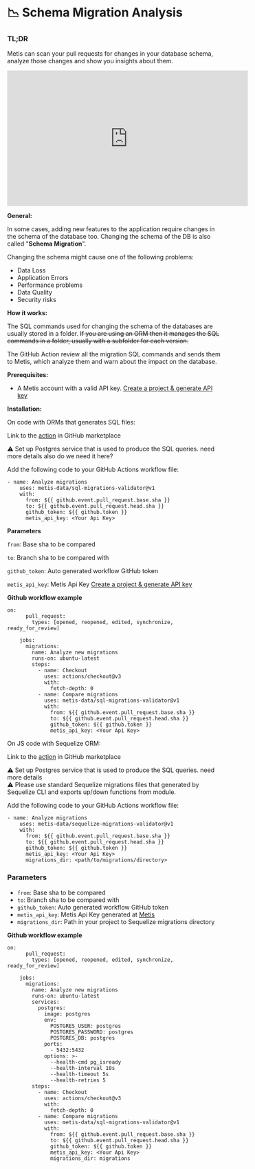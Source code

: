 # 📉 Schema Migration Analysis

### TL;DR

Metis can scan your pull requests for changes in your database schema, analyze those changes and show you insights about them.

<center>
<iframe width="560" height="315" src="https://www.youtube.com/embed/-ZwQGF5L3xQ?si=MOEg0Rsrxo2MhTiz" title="YouTube video player" frameborder="0" allow="accelerometer; autoplay; clipboard-write; encrypted-media; gyroscope; picture-in-picture; web-share" allowfullscreen></iframe>
</center>

**General:**

In some cases, adding new features to the application require changes in the schema of the database too. Changing the schema of the DB is also called "**Schema Migration**".

Changing the schema might cause one of the following problems:

- Data Loss
- Application Errors
- Performance problems
- Data Quality
- Security risks

**How it works:**

The SQL commands used for changing the schema of the databases are usually stored in a folder. ~~If you are using an ORM then it manages the SQL commands in a folder, usually with a subfolder for each version.~~

The GitHub Action review all the migration SQL commands and sends them to Metis, which analyze them and warn about the impact on the database.

**Prerequisites:**

- A Metis account with a valid API key. [Create a project & generate API key](../Create%20a%20project%20&%20generate%20API%20key.md)

**Installation:**

On code with ORMs that generates SQL files:

Link to the [action](https://github.com/marketplace/actions/analyze-migrations) in GitHub marketplace

<aside>
⚠️ Set up Postgres service that is used to produce the SQL queries. need more details also do we need it here?

</aside>

Add the following code to your GitHub Actions workflow file:

```
- name: Analyze migrations
    uses: metis-data/sql-migrations-validator@v1
    with:
      from: ${{ github.event.pull_request.base.sha }}
      to: ${{ github.event.pull_request.head.sha }}
      github_token: ${{ github.token }}
      metis_api_key: <Your Api Key>
```

**Parameters**

`from`: Base sha to be compared

`to`: Branch sha to be compared with

`github_token`: Auto generated workflow GitHub token

`metis_api_key`: Metis Api Key [Create a project & generate API key](../Create%20a%20project%20&%20generate%20API%20key.md)

**Github workflow example**

```
on:
      pull_request:
        types: [opened, reopened, edited, synchronize, ready_for_review]

    jobs:
      migrations:
        name: Analyze new migrations
        runs-on: ubuntu-latest
        steps:
          - name: Checkout
            uses: actions/checkout@v3
            with:
              fetch-depth: 0
          - name: Compare migrations
            uses: metis-data/sql-migrations-validator@v1
            with:
              from: ${{ github.event.pull_request.base.sha }}
              to: ${{ github.event.pull_request.head.sha }}
              github_token: ${{ github.token }}
              metis_api_key: <Your Api Key>
```

On JS code with Sequelize ORM:

Link to the [action](https://github.com/marketplace/actions/analyze-sequelize-migrations) in GitHub marketplace

<aside>
⚠️ Set up Postgres service that is used to produce the SQL queries. need more details

</aside>

<aside>
⚠️ Please use standard Sequelize migrations files that generated by Sequelize CLI and exports up/down functions from module.

</aside>

Add the following code to your GitHub Actions workflow file:

```
- name: Analyze migrations
    uses: metis-data/sequelize-migrations-validator@v1
    with:
      from: ${{ github.event.pull_request.base.sha }}
      to: ${{ github.event.pull_request.head.sha }}
      github_token: ${{ github.token }}
      metis_api_key: <Your Api Key>
      migrations_dir: <path/to/migrations/directory>
```

### Parameters

- `from`: Base sha to be compared
- `to`: Branch sha to be compared with
- `github_token`: Auto generated workflow GitHub token
- `metis_api_key`: Metis Api Key generated at [Metis](https://app.metisdata.io/)
- `migrations_dir`: Path in your project to Sequelize migrations directory

**Github workflow example**

```
on:
      pull_request:
        types: [opened, reopened, edited, synchronize, ready_for_review]

    jobs:
      migrations:
        name: Analyze new migrations
        runs-on: ubuntu-latest
        services:
          postgres:
            image: postgres
            env:
              POSTGRES_USER: postgres
              POSTGRES_PASSWORD: postgres
              POSTGRES_DB: postgres
            ports:
              - 5432:5432
            options: >-
              --health-cmd pg_isready
              --health-interval 10s
              --health-timeout 5s
              --health-retries 5
        steps:
          - name: Checkout
            uses: actions/checkout@v3
            with:
              fetch-depth: 0
          - name: Compare migrations
            uses: metis-data/sql-migrations-validator@v1
            with:
              from: ${{ github.event.pull_request.base.sha }}
              to: ${{ github.event.pull_request.head.sha }}
              github_token: ${{ github.token }}
              metis_api_key: <Your Api Key>
              migrations_dir: migrations
```
